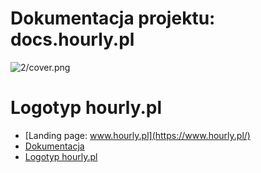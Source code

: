 # Dokumentacja projektu: docs.hourly.pl
![2/cover.png](2/cover.png)

# Logotyp hourly.pl
+ [Landing page: www.hourly.pl](https://www.hourly.pl/)
+ [Dokumentacja](https://docs.hourly.pl/)
+ [Logotyp hourly.pl](https://logo.hourly.pl/)
